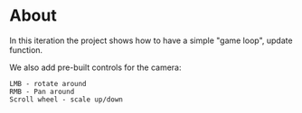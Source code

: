 # About
In this iteration the project shows how to have a simple "game loop", update function.

We also add pre-built controls for the camera:
```
LMB - rotate around
RMB - Pan around
Scroll wheel - scale up/down
```